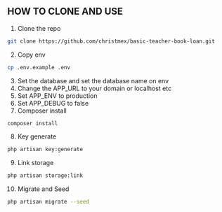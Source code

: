## HOW TO CLONE AND USE 

1. Clone the repo
```bash
git clone https://github.com/christmex/basic-teacher-book-loan.git
```
2. Copy env
```bash
cp .env.example .env
```
3. Set the database and set the database name on env
4. Change the APP_URL to your domain or localhost etc
5. Set APP_ENV to production
6. Set APP_DEBUG to false
7. Composer install
```bash
composer install
```
8. Key generate
```bash
php artisan key:generate
```
9. Link storage
```bash
php artisan storage:link
```
10. Migrate and Seed
```bash
php artisan migrate --seed
```



